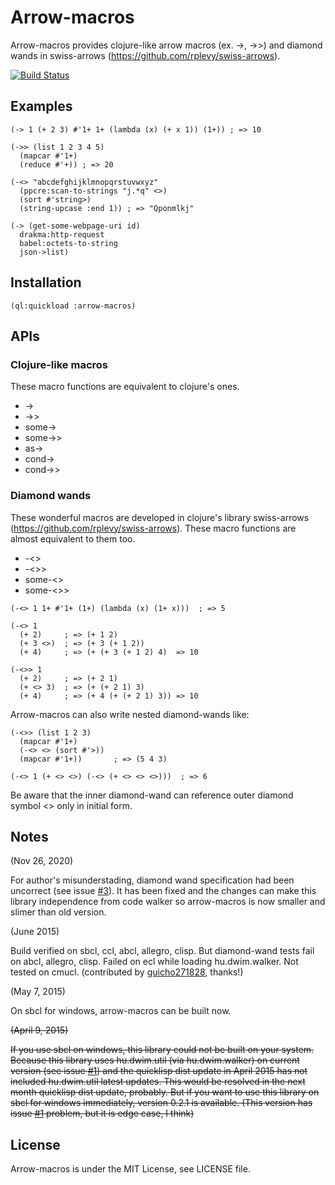# Arrow-macros

Arrow-macros provides clojure-like arrow macros (ex. ->, ->>) and diamond wands in swiss-arrows (https://github.com/rplevy/swiss-arrows).

[![Build Status](https://travis-ci.org/hipeta/arrow-macros.svg)](https://travis-ci.org/hipeta/arrow-macros)

## Examples

```
(-> 1 (+ 2 3) #'1+ 1+ (lambda (x) (+ x 1)) (1+)) ; => 10
```

```
(->> (list 1 2 3 4 5)
  (mapcar #'1+)
  (reduce #'+)) ; => 20
```

```
(-<> "abcdefghijklmnopqrstuvwxyz"
  (ppcre:scan-to-strings "j.*q" <>)
  (sort #'string>)
  (string-upcase :end 1)) ; => "Qponmlkj"
```

```
(-> (get-some-webpage-uri id)
  drakma:http-request
  babel:octets-to-string
  json->list)
```

## Installation

```
(ql:quickload :arrow-macros)
```

## APIs

### Clojure-like macros

These macro functions are equivalent to clojure's ones.

- ->
- ->>
- some->
- some->>
- as->
- cond->
- cond->>

### Diamond wands

These wonderful macros are developed in clojure's library swiss-arrows (https://github.com/rplevy/swiss-arrows).
These macro functions are almost equivalent to them too.

- -<>
- -<>>
- some-<>
- some-<>>


```
(-<> 1 1+ #'1+ (1+) (lambda (x) (1+ x)))  ; => 5
```

```
(-<> 1
  (+ 2)     ; => (+ 1 2)
  (+ 3 <>)  ; => (+ 3 (+ 1 2))
  (+ 4)     ; => (+ (+ 3 (+ 1 2) 4)  => 10
```

```
(-<>> 1
  (+ 2)     ; => (+ 2 1)
  (+ <> 3)  ; => (+ (+ 2 1) 3)
  (+ 4)     ; => (+ 4 (+ (+ 2 1) 3)) => 10
```

Arrow-macros can also write nested diamond-wands like:

```
(-<>> (list 1 2 3)
  (mapcar #'1+)
  (-<> <> (sort #'>))
  (mapcar #'1+))       ; => (5 4 3)
```

```
(-<> 1 (+ <> <>) (-<> (+ <> <> <>)))  ; => 6
```

Be aware that the inner diamond-wand can reference outer diamond symbol <> only in initial form.



## Notes

(Nov 26, 2020)

For author's misunderstading, diamond wand specification had been uncorrect (see issue <a href='https://github.com/hipeta/arrow-macros/issues/3'>#3</a>).
It has been fixed and the changes can make this library independence from code walker so arrow-macros is now smaller and slimer than old version.


(June 2015)

Build verified on sbcl, ccl, abcl, allegro, clisp.
But diamond-wand tests fail on abcl, allegro, clisp.
Failed on ecl while loading hu.dwim.walker.
Not tested on cmucl.
(contributed by [guicho271828](https://github.com/guicho271828), thanks!)

(May 7, 2015)

On sbcl for windows, arrow-macros can be built now.

<del>
<p>(April 9, 2015)</p>

<p>If you use sbcl on windows, this library could not be built on your system.
Because this library uses hu.dwim.util (via hu.dwim.walker) on current version (see issue <a href='https://github.com/hipeta/arrow-macros/issues/1'>#1</a>) and the quicklisp dist update in April 2015 has not included hu.dwim.util latest updates.
This would be resolved in the next month quicklisp dist update, probably.
But if you want to use this library on sbcl for windows immediately, version 0.2.1 is available. (This version has issue <a href='https://github.com/hipeta/arrow-macros/issues/1'>#1</a> problem, but it is edge case, I think)</p>
</del>

## License

Arrow-macros is under the MIT License, see LICENSE file.
